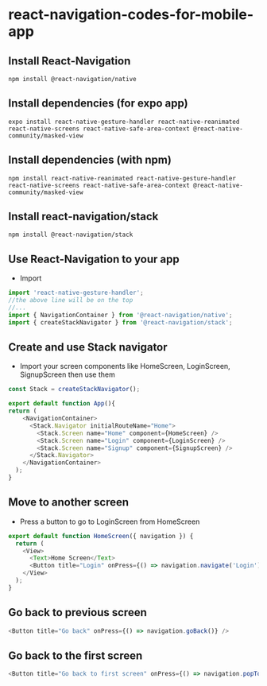 # react-navigation-codes-for-mobile-app

## Install React-Navigation
```node
npm install @react-navigation/native
```

## Install dependencies (for expo app)
```node
expo install react-native-gesture-handler react-native-reanimated react-native-screens react-native-safe-area-context @react-native-community/masked-view
```

## Install dependencies (with npm)
```node
npm install react-native-reanimated react-native-gesture-handler react-native-screens react-native-safe-area-context @react-native-community/masked-view
```

## Install react-navigation/stack
```node
npm install @react-navigation/stack
```

## Use React-Navigation to your app

* Import 
```javascript
import 'react-native-gesture-handler';
//the above line will be on the top
//...
import { NavigationContainer } from '@react-navigation/native';
import { createStackNavigator } from '@react-navigation/stack';
```

## Create and use Stack navigator
* Import your screen components like HomeScreen, LoginScreen, SignupScreen then use them  

```javascript
const Stack = createStackNavigator();

export default function App(){
return (
    <NavigationContainer>
      <Stack.Navigator initialRouteName="Home">
        <Stack.Screen name="Home" component={HomeScreen} />
        <Stack.Screen name="Login" component={LoginScreen} />
        <Stack.Screen name="Signup" component={SignupScreen} />
      </Stack.Navigator>
    </NavigationContainer>
  );
}


```

## Move to another screen
* Press a button to go to LoginScreen from HomeScreen
```javascript
export default function HomeScreen({ navigation }) {
  return (
    <View>
      <Text>Home Screen</Text>
      <Button title="Login" onPress={() => navigation.navigate('Login')} />
    </View>
  );
}

```

## Go back to previous screen

```javascript
<Button title="Go back" onPress={() => navigation.goBack()} />
```

## Go back to the first screen
```javascript
<Button title="Go back to first screen" onPress={() => navigation.popToTop()} />
```


